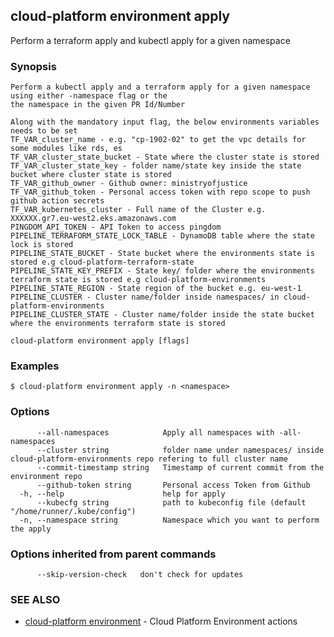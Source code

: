 ## cloud-platform environment apply

Perform a terraform apply and kubectl apply for a given namespace

### Synopsis


	Perform a kubectl apply and a terraform apply for a given namespace using either -namespace flag or the
	the namespace in the given PR Id/Number

	Along with the mandatory input flag, the below environments variables needs to be set
	TF_VAR_cluster_name - e.g. "cp-1902-02" to get the vpc details for some modules like rds, es
	TF_VAR_cluster_state_bucket - State where the cluster state is stored
	TF_VAR_cluster_state_key - folder name/state key inside the state bucket where cluster state is stored
	TF_VAR_github_owner - Github owner: ministryofjustice
	TF_VAR_github_token - Personal access token with repo scope to push github action secrets
	TF_VAR_kubernetes_cluster - Full name of the Cluster e.g. XXXXXX.gr7.eu-west2.eks.amazonaws.com
	PINGDOM_API_TOKEN - API Token to access pingdom
	PIPELINE_TERRAFORM_STATE_LOCK_TABLE - DynamoDB table where the state lock is stored
	PIPELINE_STATE_BUCKET - State bucket where the environments state is stored e.g cloud-platform-terraform-state
	PIPELINE_STATE_KEY_PREFIX - State key/ folder where the environments terraform state is stored e.g cloud-platform-environments
	PIPELINE_STATE_REGION - State region of the bucket e.g. eu-west-1
	PIPELINE_CLUSTER - Cluster name/folder inside namespaces/ in cloud-platform-environments
	PIPELINE_CLUSTER_STATE - Cluster name/folder inside the state bucket where the environments terraform state is stored
	

```
cloud-platform environment apply [flags]
```

### Examples

```
$ cloud-platform environment apply -n <namespace>

```

### Options

```
      --all-namespaces            Apply all namespaces with -all-namespaces
      --cluster string            folder name under namespaces/ inside cloud-platform-environments repo refering to full cluster name
      --commit-timestamp string   Timestamp of current commit from the environment repo
      --github-token string       Personal access Token from Github 
  -h, --help                      help for apply
      --kubecfg string            path to kubeconfig file (default "/home/runner/.kube/config")
  -n, --namespace string          Namespace which you want to perform the apply
```

### Options inherited from parent commands

```
      --skip-version-check   don't check for updates
```

### SEE ALSO

* [cloud-platform environment](cloud-platform_environment.md)	 - Cloud Platform Environment actions

